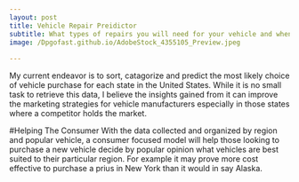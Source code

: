 ```yaml
---
layout: post
title: Vehicle Repair Preidictor
subtitle: What types of repairs you will need for your vehicle and when to expect them
image: /Dpgofast.github.io/AdobeStock_4355105_Preview.jpeg
      
---
```


My current endeavor is to sort, catagorize and predict the most likely choice of vehicle purchase for each state in the United States. While it is no small task to retrieve this data, I believe the insights gained from it can improve the marketing strategies for vehicle manufacturers especially in those states where a competitor holds the market. 

#Helping The Consumer
With the data collected and organized by region and popular vehicle, a consumer focused model will help those looking to purchase a new vehicle decide by popular opinion what vehicles are best suited to their particular region. For example it may prove more cost effective to purchase a prius in New York than it would in say Alaska. 

